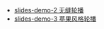 
- [slides-demo-2 无缝轮播](https://phoebe-choi.github.io/slides-demo/slides-demo-2/)
- [slides-demo-3 苹果风格轮播](https://phoebe-choi.github.io/slides-demo/slides-demo-3/)  
